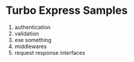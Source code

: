 # Turbo Express Samples

1. authentication
2. validation
3. exe something
4. middlewares
5. request response interfaces